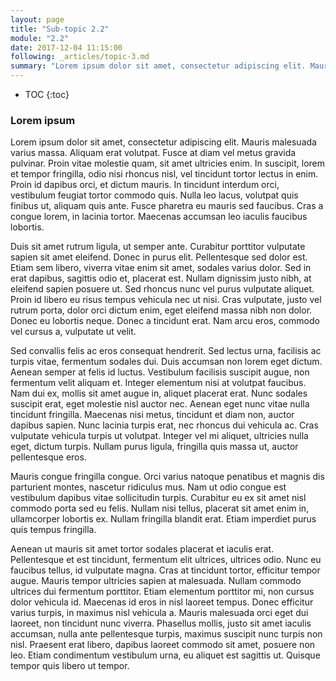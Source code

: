 ```yaml
---
layout: page
title: "Sub-topic 2.2"
module: "2.2"
date: 2017-12-04 11:15:00
following: _articles/topic-3.md
summary: "Lorem ipsum dolor sit amet, consectetur adipiscing elit. Mauris malesuada varius massa."
---
```

* TOC
{:toc}

### Lorem ipsum

Lorem ipsum dolor sit amet, consectetur adipiscing elit. Mauris malesuada varius massa. Aliquam erat volutpat. Fusce at diam vel metus gravida pulvinar. Proin vitae molestie quam, sit amet ultricies enim. In suscipit, lorem et tempor fringilla, odio nisi rhoncus nisl, vel tincidunt tortor lectus in enim. Proin id dapibus orci, et dictum mauris. In tincidunt interdum orci, vestibulum feugiat tortor commodo quis. Nulla leo lacus, volutpat quis finibus ut, aliquam quis ante. Fusce pharetra eu mauris sed faucibus. Cras a congue lorem, in lacinia tortor. Maecenas accumsan leo iaculis faucibus lobortis.

Duis sit amet rutrum ligula, ut semper ante. Curabitur porttitor vulputate sapien sit amet eleifend. Donec in purus elit. Pellentesque sed dolor est. Etiam sem libero, viverra vitae enim sit amet, sodales varius dolor. Sed in erat dapibus, sagittis odio et, placerat est. Nullam dignissim justo nibh, at eleifend sapien posuere ut. Sed rhoncus nunc vel purus vulputate aliquet. Proin id libero eu risus tempus vehicula nec ut nisi. Cras vulputate, justo vel rutrum porta, dolor orci dictum enim, eget eleifend massa nibh non dolor. Donec eu lobortis neque. Donec a tincidunt erat. Nam arcu eros, commodo vel cursus a, vulputate ut velit.

Sed convallis felis ac eros consequat hendrerit. Sed lectus urna, facilisis ac turpis vitae, fermentum sodales dui. Duis accumsan non lorem eget dictum. Aenean semper at felis id luctus. Vestibulum facilisis suscipit augue, non fermentum velit aliquam et. Integer elementum nisi at volutpat faucibus. Nam dui ex, mollis sit amet augue in, aliquet placerat erat. Nunc sodales suscipit erat, eget molestie nisl auctor nec. Aenean eget nunc vitae nulla tincidunt fringilla. Maecenas nisi metus, tincidunt et diam non, auctor dapibus sapien. Nunc lacinia turpis erat, nec rhoncus dui vehicula ac. Cras vulputate vehicula turpis ut volutpat. Integer vel mi aliquet, ultricies nulla eget, dictum turpis. Nullam purus ligula, fringilla quis massa ut, auctor pellentesque eros.

Mauris congue fringilla congue. Orci varius natoque penatibus et magnis dis parturient montes, nascetur ridiculus mus. Nam ut odio congue est vestibulum dapibus vitae sollicitudin turpis. Curabitur eu ex sit amet nisl commodo porta sed eu felis. Nullam nisi tellus, placerat sit amet enim in, ullamcorper lobortis ex. Nullam fringilla blandit erat. Etiam imperdiet purus quis tempus fringilla.

Aenean ut mauris sit amet tortor sodales placerat et iaculis erat. Pellentesque et est tincidunt, fermentum elit ultrices, ultrices odio. Nunc eu faucibus tellus, id vulputate magna. Cras at tincidunt tortor, efficitur tempor augue. Mauris tempor ultricies sapien at malesuada. Nullam commodo ultrices dui fermentum porttitor. Etiam elementum porttitor mi, non cursus dolor vehicula id. Maecenas id eros in nisl laoreet tempus. Donec efficitur varius turpis, in maximus nisl vehicula a. Mauris malesuada orci eget dui laoreet, non tincidunt nunc viverra. Phasellus mollis, justo sit amet iaculis accumsan, nulla ante pellentesque turpis, maximus suscipit nunc turpis non nisl. Praesent erat libero, dapibus laoreet commodo sit amet, posuere non leo. Etiam condimentum vestibulum urna, eu aliquet est sagittis ut. Quisque tempor quis libero ut tempor.
